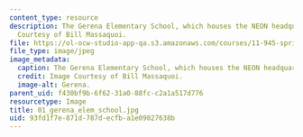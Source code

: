 ```yaml
---
content_type: resource
description: The Gerena Elementary School, which houses the NEON headquarters. Image
  Courtesy of Bill Massaquoi.
file: https://ol-ocw-studio-app-qa.s3.amazonaws.com/courses/11-945-springfield-studio-fall-2005/93fd1f7e871d787decfba1e09027638b_01_gerena_elem_school.jpg
file_type: image/jpeg
image_metadata:
  caption: The Gerena Elementary School, which houses the NEON headquarters.
  credit: Image Courtesy of Bill Massaquoi.
  image-alt: Gerena.
parent_uid: f430bf9b-6f62-31a0-88fc-c2a1a517d776
resourcetype: Image
title: 01_gerena_elem_school.jpg
uid: 93fd1f7e-871d-787d-ecfb-a1e09027638b
---
```

